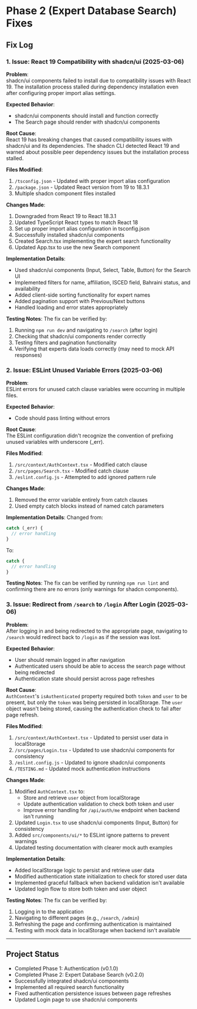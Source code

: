 # Phase 2 (Expert Database Search) Fixes

## Fix Log

### 1. Issue: React 19 Compatibility with shadcn/ui (2025-03-06)

**Problem**:  
shadcn/ui components failed to install due to compatibility issues with React 19. The installation process stalled during dependency installation even after configuring proper import alias settings.

**Expected Behavior**:  
- shadcn/ui components should install and function correctly
- The Search page should render with shadcn/ui components

**Root Cause**:  
React 19 has breaking changes that caused compatibility issues with shadcn/ui and its dependencies. The shadcn CLI detected React 19 and warned about possible peer dependency issues but the installation process stalled.

**Files Modified**:
1. `/tsconfig.json` - Updated with proper import alias configuration
2. `/package.json` - Updated React version from 19 to 18.3.1
3. Multiple shadcn component files installed

**Changes Made**:
1. Downgraded from React 19 to React 18.3.1
2. Updated TypeScript React types to match React 18
3. Set up proper import alias configuration in tsconfig.json
4. Successfully installed shadcn/ui components
5. Created Search.tsx implementing the expert search functionality
6. Updated App.tsx to use the new Search component

**Implementation Details**:
- Used shadcn/ui components (Input, Select, Table, Button) for the Search UI
- Implemented filters for name, affiliation, ISCED field, Bahraini status, and availability
- Added client-side sorting functionality for expert names
- Added pagination support with Previous/Next buttons
- Handled loading and error states appropriately

**Testing Notes**:
The fix can be verified by:
1. Running `npm run dev` and navigating to `/search` (after login)
2. Checking that shadcn/ui components render correctly
3. Testing filters and pagination functionality
4. Verifying that experts data loads correctly (may need to mock API responses)

### 2. Issue: ESLint Unused Variable Errors (2025-03-06)

**Problem**:  
ESLint errors for unused catch clause variables were occurring in multiple files.

**Expected Behavior**:  
- Code should pass linting without errors

**Root Cause**:  
The ESLint configuration didn't recognize the convention of prefixing unused variables with underscore (_err).

**Files Modified**:
1. `/src/context/AuthContext.tsx` - Modified catch clause
2. `/src/pages/Search.tsx` - Modified catch clause
3. `/eslint.config.js` - Attempted to add ignored pattern rule

**Changes Made**:
1. Removed the error variable entirely from catch clauses
2. Used empty catch blocks instead of named catch parameters

**Implementation Details**:
Changed from:
```typescript
catch (_err) {
  // error handling
}
```
To:
```typescript
catch {
  // error handling
}
```

**Testing Notes**:
The fix can be verified by running `npm run lint` and confirming there are no errors (only warnings for shadcn components).

### 3. Issue: Redirect from `/search` to `/login` After Login (2025-03-06)

**Problem**:  
After logging in and being redirected to the appropriate page, navigating to `/search` would redirect back to `/login` as if the session was lost.

**Expected Behavior**:  
- User should remain logged in after navigation
- Authenticated users should be able to access the search page without being redirected
- Authentication state should persist across page refreshes

**Root Cause**:  
`AuthContext`'s `isAuthenticated` property required both `token` and `user` to be present, but only the `token` was being persisted in localStorage. The `user` object wasn't being stored, causing the authentication check to fail after page refresh.

**Files Modified**:
1. `/src/context/AuthContext.tsx` - Updated to persist user data in localStorage
2. `/src/pages/Login.tsx` - Updated to use shadcn/ui components for consistency
3. `/eslint.config.js` - Updated to ignore shadcn/ui components 
4. `/TESTING.md` - Updated mock authentication instructions

**Changes Made**:
1. Modified `AuthContext.tsx` to:
   - Store and retrieve `user` object from localStorage
   - Update authentication validation to check both token and user
   - Improve error handling for `/api/auth/me` endpoint when backend isn't running
2. Updated `Login.tsx` to use shadcn/ui components (Input, Button) for consistency
3. Added `src/components/ui/*` to ESLint ignore patterns to prevent warnings
4. Updated testing documentation with clearer mock auth examples

**Implementation Details**:
- Added localStorage logic to persist and retrieve user data
- Modified authentication state initialization to check for stored user data
- Implemented graceful fallback when backend validation isn't available
- Updated login flow to store both token and user object

**Testing Notes**:
The fix can be verified by:
1. Logging in to the application
2. Navigating to different pages (e.g., `/search`, `/admin`)
3. Refreshing the page and confirming authentication is maintained
4. Testing with mock data in localStorage when backend isn't available

---

## Project Status

- Completed Phase 1: Authentication (v0.1.0)
- Completed Phase 2: Expert Database Search (v0.2.0)
- Successfully integrated shadcn/ui components
- Implemented all required search functionality
- Fixed authentication persistence issues between page refreshes
- Updated Login page to use shadcn/ui components